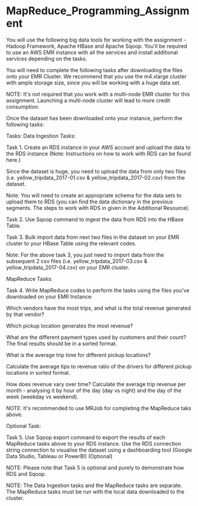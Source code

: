 # MapReduce_Programming_Assignment

You will use the following big data tools for working with the assignment - Hadoop Framework, Apache HBase and Apache Sqoop. You'll be required to use an AWS EMR instance with all the services and install additional services depending on the tasks.

 

You will need to complete the following tasks after downloading the files onto your EMR Cluster. We recommend that you use the m4.xlarge cluster with ample storage size, since you will be working with a huge data set.

NOTE: It's not required that you work with a multi-node EMR cluster for this assignment. Launching a multi-node cluster will lead to more credit consumption.

Once the dataset has been downloaded onto your instance, perform the following tasks:

 

Tasks:
Data Ingestion Tasks:

Task 1. Create an RDS instance in your AWS account and upload the data to the RDS instance (Note: Instructions on how to work with RDS can be found here.)

Since the dataset is huge, you need to upload the data from only two files (i.e. yellow_tripdata_2017-01.csv & yellow_tripdata_2017-02.csv) from the dataset.

Note: You will need to create an appropriate schema for the data sets to upload them to RDS (you can find the data dictionary in the previous segments. The steps to work with RDS in given in the Additional Resource).

 

Task 2. Use Sqoop command to ingest the data from RDS into the HBase Table.

 

Task 3. Bulk import data from next two files in the dataset on your EMR cluster to your HBase Table using the relevant codes.

Note: For the above task 3, you just need to import data from the subsequent 2 csv files (i.e. yellow_tripdata_2017-03.csv & yellow_tripdata_2017-04.csv) on your EMR cluster.

 

MapReduce Tasks:

Task 4. Write MapReduce codes to perform the tasks using the files you’ve downloaded on your EMR Instance:

Which vendors have the most trips, and what is the total revenue generated by that vendor?
 
Which pickup location generates the most revenue? 
 
What are the different payment types used by customers and their count? The final results should be in a sorted format.
 
What is the average trip time for different pickup locations?
 
Calculate the average tips to revenue ratio of the drivers for different pickup locations in sorted format.
 
How does revenue vary over time? Calculate the average trip revenue per month - analysing it by hour of the day (day vs night) and the day of the week (weekday vs weekend).
 
NOTE: It's recommended to use MRJob for completing the MapReduce taks above.

Optional Task:

Task 5. Use Sqoop export command to export the results of each MapReduce tasks above to your RDS instance. Use the RDS connection string connection to visualise the dataset using a dashboarding tool (Google Data Studio, Tableau or PowerBI) (Optional)

NOTE: Please note that Task 5 is optional and purely to demonstrate how RDS and Sqoop.

NOTE: The Data Ingestion tasks and the MapReduce tasks are separate. The MapReduce tasks must be run with the local data downloaded to the cluster.
